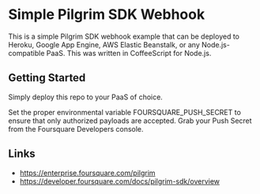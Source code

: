 # Simple Pilgrim SDK Webhook
This is a simple Pilgrim SDK webhook example that can be deployed to Heroku, Google App Engine, AWS Elastic Beanstalk, or any Node.js-compatible PaaS.  This was written in CoffeeScript for Node.js.

## Getting Started
Simply deploy this repo to your PaaS of choice.  

Set the proper environmental variable FOURSQUARE_PUSH_SECRET to ensure that only authorized payloads are accepted.  Grab your Push Secret from the Foursquare Developers console.

## Links
- https://enterprise.foursquare.com/pilgrim
- https://developer.foursquare.com/docs/pilgrim-sdk/overview
